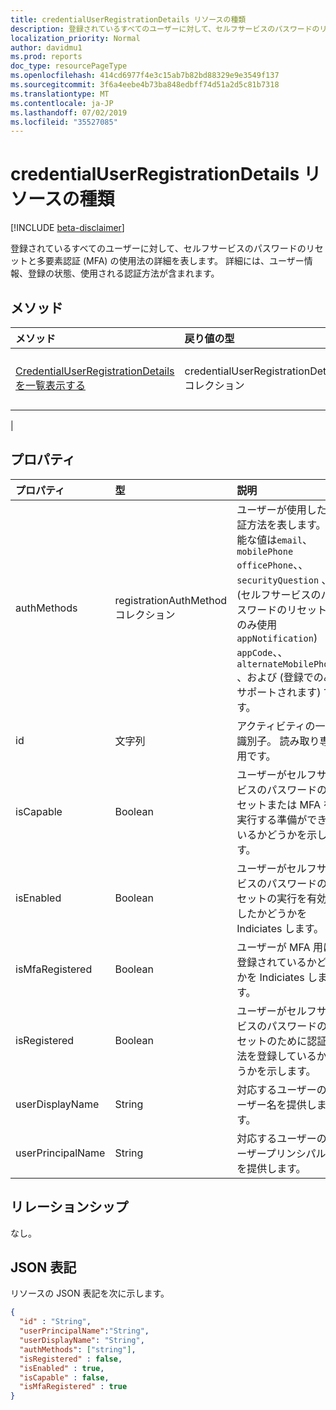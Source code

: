 ```yaml
---
title: credentialUserRegistrationDetails リソースの種類
description: 登録されているすべてのユーザーに対して、セルフサービスのパスワードのリセットと多要素認証 (MFA) の使用法の詳細を表します。
localization_priority: Normal
author: davidmu1
ms.prod: reports
doc_type: resourcePageType
ms.openlocfilehash: 414cd6977f4e3c15ab7b82bd88329e9e3549f137
ms.sourcegitcommit: 3f6a4eebe4b73ba848edbff74d51a2d5c81b7318
ms.translationtype: MT
ms.contentlocale: ja-JP
ms.lasthandoff: 07/02/2019
ms.locfileid: "35527085"
---
```

# <a name="credentialuserregistrationdetails-resource-type"></a>credentialUserRegistrationDetails リソースの種類

[!INCLUDE [beta-disclaimer](../../includes/beta-disclaimer.md)]

登録されているすべてのユーザーに対して、セルフサービスのパスワードのリセットと多要素認証 (MFA) の使用法の詳細を表します。 詳細には、ユーザー情報、登録の状態、使用される認証方法が含まれます。

## <a name="methods"></a>メソッド

| メソッド       | 戻り値の型 | 説明 |
|:-------------|:------------|:------------|
| [CredentialUserRegistrationDetails を一覧表示する](../api/reportroot-list-credentialuserregistrationdetails.md) | credentialUserRegistrationDetails コレクション | 指定したテナントの[Credentialuserregistrationdetails](../resources/credentialuserregistrationdetails.md)オブジェクトの一覧を取得します。
 |

## <a name="properties"></a>プロパティ

| プロパティ     | 型        | 説明 |
|:-------------|:------------|:------------|
| authMethods | registrationAuthMethod コレクション | ユーザーが使用した認証方法を表します。 可能な値は`email`、 `mobilePhone` `officePhone`、、 `securityQuestion` 、(セルフサービスのパスワードのリセットにのみ使用`appNotification`) `appCode`、、 `alternateMobilePhone` 、および (登録でのみサポートされます) です。 |
| id | 文字列 | アクティビティの一意識別子。 読み取り専用です。|
| isCapable | Boolean | ユーザーがセルフサービスのパスワードのリセットまたは MFA を実行する準備ができているかどうかを示します。 |
| isEnabled | Boolean | ユーザーがセルフサービスのパスワードのリセットの実行を有効にしたかどうかを Indiciates します。 |
| isMfaRegistered | Boolean | ユーザーが MFA 用に登録されているかどうかを Indiciates します。 |
| isRegistered | Boolean | ユーザーがセルフサービスのパスワードのリセットのために認証方法を登録しているかどうかを示します。 |
| userDisplayName | String | 対応するユーザーのユーザー名を提供します。 |
| userPrincipalName | String | 対応するユーザーのユーザープリンシパル名を提供します。 |

## <a name="relationships"></a>リレーションシップ

なし。

## <a name="json-representation"></a>JSON 表記

リソースの JSON 表記を次に示します。

<!-- {
  "blockType": "resource",
  "optionalProperties": [

  ],
  "@odata.type": "microsoft.graph.credentialUserRegistrationDetails",
  "baseType": "",
  "keyProperty": "id"
}-->

```json
{
  "id" : "String",
  "userPrincipalName":"String",
  "userDisplayName": "String",
  "authMethods": ["string"],
  "isRegistered" : false,
  "isEnabled" : true,
  "isCapable" : false,
  "isMfaRegistered" : true
}
```

<!-- uuid: 16cd6b66-4b1a-43a1-adaf-3a886856ed98
2019-02-04 14:57:30 UTC -->
<!-- {
  "type": "#page.annotation",
  "description": "credentialUserRegistrationDetails resource",
  "keywords": "",
  "section": "documentation",
  "tocPath": ""
}-->